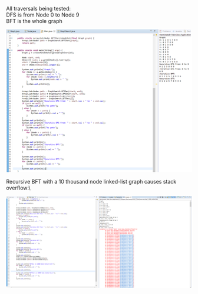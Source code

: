 All traversals being tested:\
DFS is from Node 0 to Node 9\
BFT is the whole graph

![All Functions Tested](AllFunctionsTest.png)

Recursive BFT with a 10 thousand node linked-list graph causes stack overflow:\

![Overflow with 10k Nodes](stackOverflow10kNodesRecursive.png)
